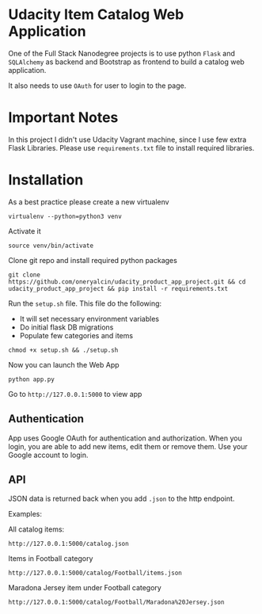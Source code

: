 # Udacity Item Catalog Web Application

One of the Full Stack Nanodegree projects is to use python `Flask` and
`SQLAlchemy` as backend and Bootstrap as frontend to build a catalog
web application.

It also needs to use `OAuth` for user to login to the page.

# Important Notes
In this project I didn't use Udacity Vagrant machine, since I use few
extra Flask Libraries. Please use `requirements.txt` file to install
required libraries.


# Installation
As a best practice please create a new virtualenv
```
virtualenv --python=python3 venv
```

Activate it
```
source venv/bin/activate
```

Clone git repo and install required python packages
```
git clone https://github.com/oneryalcin/udacity_product_app_project.git && cd udacity_product_app_project && pip install -r requirements.txt
```

Run the `setup.sh` file. This file do the following:
 - It will set necessary environment variables
 - Do initial flask DB migrations
 - Populate few categories and items
```
chmod +x setup.sh && ./setup.sh
```

Now you can launch the Web App
```
python app.py
```

Go to `http://127.0.0.1:5000` to view app


## Authentication
App uses Google OAuth for authentication and authorization.
When you login, you are able to add new items, edit them or remove them.
Use your Google account to login.

## API
JSON data is returned back when you add `.json` to the http endpoint.

Examples:

All catalog items:
```
http://127.0.0.1:5000/catalog.json
```

Items in Football category
```
http://127.0.0.1:5000/catalog/Football/items.json
```

Maradona Jersey item under Football category
```
http://127.0.0.1:5000/catalog/Football/Maradona%20Jersey.json
```